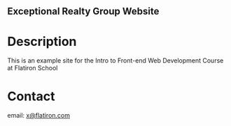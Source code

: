 Exceptional Realty Group Website
---

# Description

This is an example site for the Intro to Front-end Web Development Course at Flatiron School

# Contact

email: x@flatiron.com
